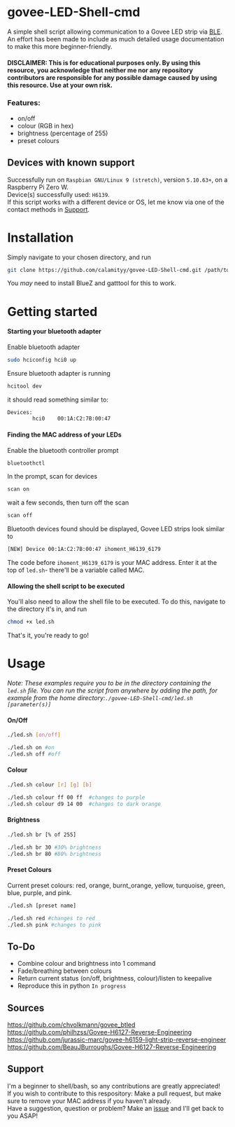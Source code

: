 # govee-LED-Shell-cmd
A simple shell script allowing communication to a Govee LED strip via [BLE](https://en.wikipedia.org/wiki/Bluetooth_Low_Energy).  
An effort has been made to include as much detailed usage documentation to make this more beginner-friendly.  

#### DISCLAIMER: This is for educational purposes only. By using this resource, you acknowledge that neither me nor any repository contributors are responsible for any possible damage caused by using this resource. Use at your own risk.  
### Features:
- on/off
- colour (RGB in hex)
- brightness (percentage of 255)
- preset colours

## Devices with known support
Successfully run on `Raspbian GNU/Linux 9 (stretch)`, version `5.10.63+`, on a Raspberry Pi Zero W.  
Device(s) successfully used: `H6139`.\
If this script works with a different device or OS, let me know via one of the contact methods in [Support](https://github.com/calamityy/govee-LED-Shell-cmd#support).

# Installation
Simply navigate to your chosen directory, and run
```bash
git clone https://github.com/calamityy/govee-LED-Shell-cmd.git /path/to/your/chosen/directory
```
 
You _may_ need to install BlueZ and gatttool for this to work.


# Getting started
#### Starting your bluetooth adapter
Enable bluetooth adapter
```bash
sudo hciconfig hci0 up
```
Ensure bluetooth adapter is running
```bash
hcitool dev
```
it should read something similar to:
```bash
Devices:
        hci0    00:1A:C2:7B:00:47
```
#### Finding the MAC address of your LEDs
Enable the bluetooth controller prompt
```bash
bluetoothctl
```
In the prompt, scan for devices
```bash
scan on
```
wait a few seconds, then turn off the scan
```bash
scan off
```
Bluetooth devices found should be displayed, Govee LED strips look similar to
```bash
[NEW] Device 00:1A:C2:7B:00:47 ihoment_H6139_6179
```
The code before `ihoment_H6139_6179` is your MAC address. Enter it at the top of `led.sh`- there'll be a variable called MAC.

#### Allowing the shell script to be executed
You'll also need to allow the shell file to be executed. To do this, navigate to the directory it's in, and run
```bash
chmod +x led.sh
```
That's it, you're ready to go!
# Usage
_Note: These examples require you to be in the directory containing the `led.sh` file. You can run the script from anywhere by adding the path, for example from the home directory:`./govee-LED-Shell-cmd/led.sh [parameter(s)]`_
#### On/Off
```bash
./led.sh [on/off]

./led.sh on #on
./led.sh off #off
```
#### Colour
```bash
./led.sh colour [r] [g] [b]

./led.sh colour ff 00 ff  #changes to purple
./led.sh colour d9 14 00  #changes to dark orange
```
#### Brightness
```bash
./led.sh br [% of 255]

./led.sh br 30 #30% brightness
./led.sh br 80 #80% brightness
```
#### Preset Colours
Current preset colours: red, orange, burnt_orange, yellow, turquoise, green, blue, purple, and pink.
```bash
./led.sh [preset name]

./led.sh red #changes to red
./led.sh pink #changes to pink
```
## To-Do
- Combine colour and brightness into 1 command
- Fade/breathing between colours
- Return current status (on/off, brightness, colour)/listen to keepalive
- Reproduce this in python ```In progress```

## Sources
https://github.com/chvolkmann/govee_btled  
https://github.com/philhzss/Govee-H6127-Reverse-Engineering  
https://github.com/jurassic-marc/govee-h6159-light-strip-reverse-engineer  
https://github.com/BeauJBurroughs/Govee-H6127-Reverse-Engineering

## Support
I'm a beginner to shell/bash, so any contributions are greatly appreciated!  
If you wish to contribute to this respository: Make a pull request, but make sure to remove your MAC address if you haven't already.  
Have a suggestion, question or problem? Make an [issue](https://github.com/calamityy/govee-LED-Shell-cmd/issues) and I'll get back to you ASAP!  
